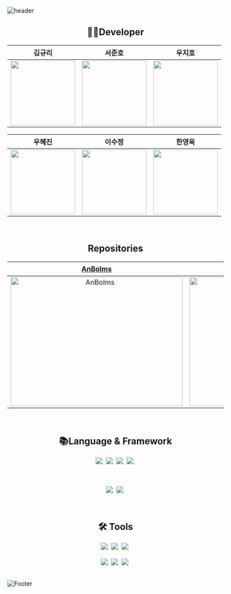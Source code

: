 ![header](https://capsule-render.vercel.app/api?type=waving&color=1D3251&height=250&section=header&text=AnBoIms%20&fontSize=120&fontColor=FFFFFF)

<h2 align="center">👩‍💻Developer</h2>
<div align="center">

| **김규리** | **서준호** | **우지호** |
| :--------: | :--------: | :--------: |
| [<img src="https://github.com/iveib004.png" height=150 width=150> <br/>](https://github.com/iveib004) | [<img src="https://github.com/DDunos.png" height=150 width=150> <br/> ](https://github.com/DDunos) | [<img src="https://github.com/WooJHo.png" height=150 width=150> <br/> ](https://github.com/WooJHo) |

| **우혜진** | **이수정** | **한영욱** |
| :--------: | :--------: | :--------: |
| [<img src="https://github.com/hyejin8890.png" height=150 width=150> <br/> ](https://github.com/hyejin8890) | [<img src="https://github.com/dltnwjd308.png" height=150 width=150> <br/>](https://github.com/dltnwjd308) | [<img src="https://github.com/10wook.png" height=150 width=150> <br/> ](https://github.com/10wook) |

</div>
<br>
<h2 align="center">Repositories</h2>
<div align="center">
  
| [**AnBoIms**](https://github.com/AnBoIms/AnBoIms) | [**Temustargram(배포용)**](https://github.com/AnBoIms/Temustargram) |
| :---------: | :----------------------: |
| <a href="https://github.com/AnBoIms/AnBoIms"><img src="https://github.com/user-attachments/assets/6d19d8bb-1122-4648-9190-e0a3c9ae23ed" alt="AnBoIms" width="400" height="300"></a> | <a href="https://github.com/AnBoIms/Temustargram"><img src="https://github.com/user-attachments/assets/da23c7d9-f90e-41f2-9ece-03191287596d" alt="Temustargram" width="400" height="300"></a> |
</div>

<br>
<h2 align="center">📚Language & Framework</h2>
<div align="center">
  <img src="https://img.shields.io/badge/Python-3776AB.svg?style=for-the-badge&logo=python&logoColor=white" />&nbsp;
<img src="https://img.shields.io/badge/CSS-1572B6.svg?style=for-the-badge&logo=css3&logoColor=white" />&nbsp;
<img src="https://img.shields.io/badge/JavaScript-F7DF1E.svg?style=for-the-badge&logo=javascript&logoColor=black" />&nbsp;
<img src="https://img.shields.io/badge/HTML-E34F26.svg?style=for-the-badge&logo=html5&logoColor=white" />&nbsp;

  <br><br>
  <img src="https://img.shields.io/badge/React-20232A.svg?style=for-the-badge&logo=react&logoColor=61DAFB" />&nbsp;
  <img src="https://img.shields.io/badge/Flask-000000.svg?style=for-the-badge&logo=flask&logoColor=white" />&nbsp;

</div>
<br>

<h2 align="center">🛠 Tools</h2>
<div align="center">
  <img src="https://img.shields.io/badge/Git-F05033.svg?style=for-the-badge&logo=git&logoColor=white" />&nbsp;
  <img src="https://img.shields.io/badge/GitHub-181717.svg?style=for-the-badge&logo=github&logoColor=white" />&nbsp;
  <img src="https://img.shields.io/badge/Notion-000000.svg?style=for-the-badge&logo=notion&logoColor=white" />&nbsp;
</div>
<br>

<div align="center">
  <img src="https://img.shields.io/badge/VSCode-007ACC.svg?style=for-the-badge&logo=visual-studio-code&logoColor=white" />&nbsp;
  <img src="https://img.shields.io/badge/Google Colab-F9AB00.svg?style=for-the-badge&logo=googlecolab&logoColor=white" />&nbsp;
  <img src="https://img.shields.io/badge/Docker-2496ED.svg?style=for-the-badge&logo=docker&logoColor=white" />&nbsp;
</div>
<br>

![Footer](https://capsule-render.vercel.app/api?type=waving&color=1D3251&height=200&section=footer)
